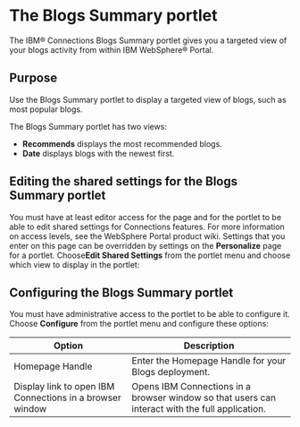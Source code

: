 # The Blogs Summary portlet

The IBM® Connections Blogs Summary portlet gives you a targeted view of your blogs activity from within IBM WebSphere® Portal.

## Purpose

Use the Blogs Summary portlet to display a targeted view of blogs, such as most popular blogs.

The Blogs Summary portlet has two views:

-   **Recommends** displays the most recommended blogs.
-   **Date** displays blogs with the newest first.

## Editing the shared settings for the Blogs Summary portlet

You must have at least editor access for the page and for the portlet to be able to edit shared settings for Connections features. For more information on access levels, see the WebSphere Portal product wiki. Settings that you enter on this page can be overridden by settings on the **Personalize** page for a portlet. Choose**Edit Shared Settings** from the portlet menu and choose which view to display in the portlet:

## Configuring the Blogs Summary portlet

You must have administrative access to the portlet to be able to configure it. Choose **Configure** from the portlet menu and configure these options:

|Option|Description|
|------|-----------|
|Homepage Handle|Enter the Homepage Handle for your Blogs deployment.|
|Display link to open IBM Connections in a browser window|Opens IBM Connections in a browser window so that users can interact with the full application.|
